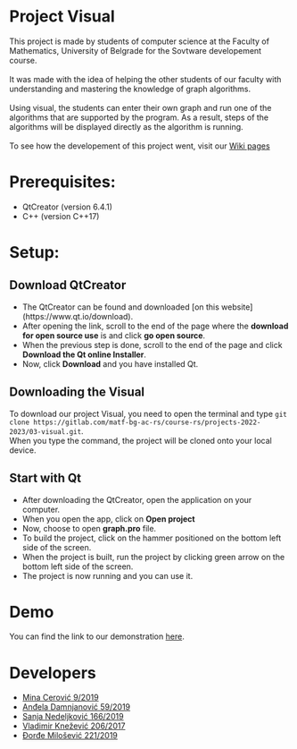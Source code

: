 # Project Visual

This project is made by students of computer science at the Faculty of Mathematics, University of Belgrade for the Sovtware developement course.<br><br>
It was made with the idea of helping the other students of our faculty with understanding and mastering the knowledge of graph algorithms.<br><br>
Using visual, the students can enter their own graph and run one of the algorithms that are supported by the program. As a result, steps of the algorithms will be displayed directly as the algorithm is running. <br><br>
To see how the developement of this project went, visit our [Wiki pages](https://gitlab.com/matf-bg-ac-rs/course-rs/projects-2022-2023/03-visual/-/wikis/Home)

# Prerequisites:
<ul>
<li>QtCreator (version 6.4.1)</li>
<li>C++ (version C++17)</li>
</ul>

# Setup:

## Download QtCreator
<ul>
<li>The QtCreator can be found and downloaded [on this website](https://www.qt.io/download). <br></li><li>After opening the link, scroll to the end of the page where the <b>download for open source use</b> is and click <b>go open source</b>.<br></li><li>When the previous step is done, scroll to the end of the page and click <b>Download the Qt online Installer</b>.<br></li><li>Now, click <b>Download</b> and you have installed Qt.</li></ul>

## Downloading the Visual

To download our project Visual, you need to open the terminal and type `git clone https://gitlab.com/matf-bg-ac-rs/course-rs/projects-2022-2023/03-visual.git`.<br>
When you type the command, the project will be cloned onto your local device. 

## Start with Qt
<ul>
<li>After downloading the QtCreator, open the application on your computer.<br></li>
<li>When you open the app, click on <b>Open project</b></li>
<li>Now, choose to open <b>graph.pro</b> file.</li>
<li>To build the project, click on the hammer positioned on the bottom left side of the screen.</li>
<li>When the project is built, run the project by clicking green arrow on the bottom left side of the screen. </li>
<li>The project is now running and you can use it.</li>
</ul>

# Demo 
You can find the link to our demonstration [here]().


# Developers

<ul>
    <li><a href="https://gitlab.com/cerovic01">Mina Cerović 9/2019</a></li>
    <li><a href="https://gitlab.com/AndjelaDamnjanovic">Anđela Damnjanović 59/2019</a></li>
    <li><a href="https://gitlab.com/sanjanedeljkovic">Sanja Nedeljković 166/2019</a></li>
    <li><a href="https://gitlab.com/vvlade">Vladimir Knežević 206/2017</a></li>
    <li><a href="https://gitlab.com/Djolka">Đorđe Milošević 221/2019</a></li>
</ul>

